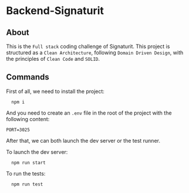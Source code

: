# Backend-Signaturit

## About

This is the `Full stack` coding challenge of Signaturit.
This project is structured as a `Clean Architecture`, following `Domain Driven Design`, with the principles of `Clean Code` and `SOLID`.

## Commands

First of all, we need to install the project:

```
  npm i
```

And you need to create an `.env` file in the root of the project with the following content:

```
PORT=3025
```

After that, we can both launch the dev server or the test runner.

To launch the dev server:

```
  npm run start
```

To run the tests:

```
  npm run test
```